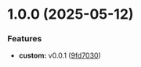 # 1.0.0 (2025-05-12)


### Features

* **custom:** v0.0.1 ([9fd7030](https://github.com/coderlzw-cn/r-hooks/commit/9fd70307c6fba2e75caa95d030146f2df922584d))
